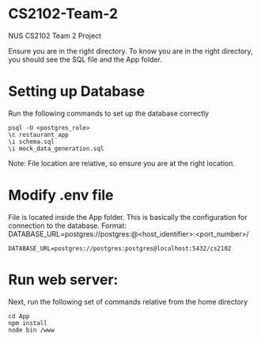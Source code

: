 # CS2102-Team-2
NUS CS2102 Team 2 Project

Ensure you are in the right directory. To know you are in the right directory, you should see the SQL file and the App folder.

# Setting up Database
Run the following commands to set up the database correctly
```
psql -U <postgres_role>
\c restaurant_app
\i schema.sql
\i mock_data_generation.sql
```
Note: File location are relative, so ensure you are at the right location.

# Modify .env file
File is located inside the App folder. This is basically the configuration for connection to the database.
Format: DATABASE_URL=postgres://postgres:<username>@<host_identifier>:<port_number>/<database>
```
DATABASE_URL=postgres://postgres:postgres@localhost:5432/cs2102
```

# Run web server:
Next, run the following set of commands relative from the home directory
```
cd App
npm install
node bin /www
```
